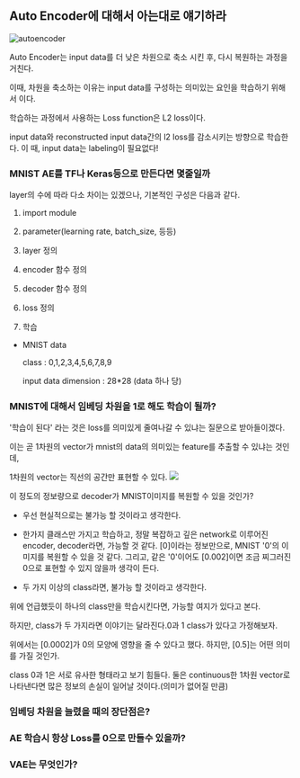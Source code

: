 ## Auto Encoder에 대해서 아는대로 얘기하라

![autoencoder](https://encrypted-tbn0.gstatic.com/images?q=tbn:ANd9GcTNKtx8ZT2pv_AqjGTlgpVb4An7JlxAR-YVF3jY5TJqdXzTy7cG)

Auto Encoder는 input data를 더 낮은 차원으로 축소 시킨 후, 다시 복원하는 과정을 거친다. 

이때, 차원을 축소하는 이유는 input data를 구성하는 의미있는 요인을 학습하기 위해서 이다. 

학습하는 과정에서 사용하는 Loss function은 L2 loss이다.

input data와 reconstructed input data간의 l2 loss를 감소시키는 방향으로 학습한다. 이 때, input data는 labeling이 필요없다!

### MNIST AE를 TF나 Keras등으로 만든다면 몇줄일까

layer의 수에 따라 다소 차이는 있겠으나, 기본적인 구성은 다음과 같다.

1. import module

2. parameter(learning rate, batch_size, 등등)

3. layer 정의

4. encoder 함수 정의

5. decoder 함수 정의

6. loss 정의

7. 학습


- MNIST data

  class : 0,1,2,3,4,5,6,7,8,9
  
  input data dimension : 28*28 (data 하나 당)

### MNIST에 대해서 임베딩 차원을 1로 해도 학습이 될까?

'학습이 된다' 라는 것은 loss를 의미있게 줄여나갈 수 있냐는 질문으로 받아들이겠다.

이는 곧 1차원의 vector가 mnist의 data의 의미있는 feature를 추출할 수 있냐는 것인데,

1차원의 vector는 직선의 공간만 표현할 수 있다.
![](https://encrypted-tbn0.gstatic.com/images?q=tbn:ANd9GcQzFvFpS-UdohQWvgmA5-v0bAOMwX9vlbmfihDYMfjdNEqbiR4x9)

이 정도의 정보량으로 decoder가 MNIST이미지를 복원할 수 있을 것인가?

-  우선 현실적으로는 불가능 할 것이라고 생각한다.

-  한가지 클래스만 가지고 학습하고, 정말 복잡하고 깊은 network로 이루어진 encoder, decoder라면, 가능할 것 같다. 
  [0]이라는 정보만으로, MNIST '0'의 이미지를 복원할 수 있을 것 같다. 그리고, 같은 '0'이어도 [0.002]이면 조금 찌그러진 0으로 표현할 수 있지 않을까 생각이 든다.

- 두 가지 이상의 class라면, 불가능 할 것이라고 생각한다.

위에 언급했듯이 하나의 class만을 학습시킨다면, 가능할 여지가 있다고 본다. 

하지만, class가 두 가지라면 이야기는 달라진다.0과 1 class가 있다고 가정해보자.

위에서는 [0.0002]가 0의 모양에 영향을 줄 수 있다고 했다. 하지만, [0.5]는 어떤 의미를 가질 것인가.

class 0과 1은 서로 유사한 형태라고 보기 힘들다. 둘은 continuous한 1차원 vector로 나타낸다면 많은 정보의 손실이 일어날 것이다.(의미가 없어질 만큼)


### 임베딩 차원을 늘렸을 때의 장단점은?

### AE 학습시 항상 Loss를 0으로 만들수 있을까?

### VAE는 무엇인가?
